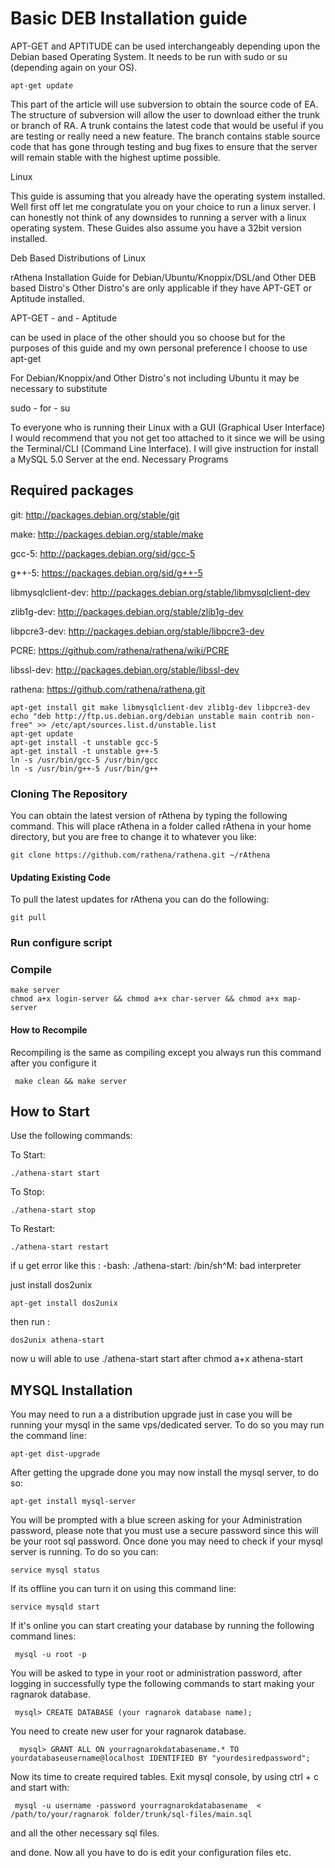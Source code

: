 Basic DEB Installation guide
============================

APT-GET and APTITUDE can be used interchangeably depending upon the Debian based Operating System. It needs to be run with sudo or su (depending again on your OS).

`apt-get update`

This part of the article will use subversion to obtain the source code of EA. The structure of subversion will allow the user to download either the trunk or branch of RA. A trunk contains the latest code that would be useful if you are testing or really need a new feature. The branch contains stable source code that has gone through testing and bug fixes to ensure that the server will remain stable with the highest uptime possible.

Linux

This guide is assuming that you already have the operating system installed. Well first off let me congratulate you on your choice to run a linux server. I can honestly not think of any downsides to running a server with a linux operating system. These Guides also assume you have a 32bit version installed.

Deb Based Distributions of Linux

rAthena Installation Guide for Debian/Ubuntu/Knoppix/DSL/and Other DEB based Distro's Other Distro's are only applicable if they have APT-GET or Aptitude installed.

APT-GET - and - Aptitude

can be used in place of the other should you so choose but for the purposes of this guide and my own personal preference I choose to use apt-get

For Debian/Knoppix/and Other Distro's not including Ubuntu it may be necessary to substitute

sudo - for - su

To everyone who is running their Linux with a GUI (Graphical User Interface) I would recommend that you not get too attached to it since we will be using the Terminal/CLI (Command Line Interface). I will give instruction for install a MySQL 5.0 Server at the end. Necessary Programs

Required packages
-----------------

  git: http://packages.debian.org/stable/git

  make: http://packages.debian.org/stable/make

  gcc-5: http://packages.debian.org/sid/gcc-5

  g++-5: https://packages.debian.org/sid/g++-5

  libmysqlclient-dev: http://packages.debian.org/stable/libmysqlclient-dev

  zlib1g-dev: http://packages.debian.org/stable/zlib1g-dev

  libpcre3-dev: http://packages.debian.org/stable/libpcre3-dev

  PCRE: https://github.com/rathena/rathena/wiki/PCRE

  libssl-dev: http://packages.debian.org/stable/libssl-dev

  rathena: https://github.com/rathena/rathena.git


```
apt-get install git make libmysqlclient-dev zlib1g-dev libpcre3-dev
echo "deb http://ftp.us.debian.org/debian unstable main contrib non-free" >> /etc/apt/sources.list.d/unstable.list
apt-get update
apt-get install -t unstable gcc-5
apt-get install -t unstable g++-5
ln -s /usr/bin/gcc-5 /usr/bin/gcc
ln -s /usr/bin/g++-5 /usr/bin/g++
```


### Cloning The Repository

You can obtain the latest version of rAthena by typing the following command. This will place rAthena in a folder called rAthena in your home directory, but you are free to change it to whatever you like:

`git clone https://github.com/rathena/rathena.git ~/rAthena`

#### Updating Existing Code

To pull the latest updates for rAthena you can do the following:

`git pull`

### Run configure script

### Compile

```
make server
chmod a+x login-server && chmod a+x char-server && chmod a+x map-server
```

#### How to Recompile

Recompiling is the same as compiling except you always run this command after you configure it

` make clean && make server`

How to Start
------------

Use the following commands:

To Start:

    ./athena-start start

To Stop:

    ./athena-start stop

To Restart:

    ./athena-start restart

if u get error like this : -bash: ./athena-start: /bin/sh^M: bad interpreter

just install dos2unix

    apt-get install dos2unix

then run :

    dos2unix athena-start 

now u will able to use ./athena-start start after chmod a+x athena-start

MYSQL Installation
------------------

You may need to run a a distribution upgrade just in case you will be running your mysql in the same vps/dedicated server. To do so you may run the command line:

    apt-get dist-upgrade

After getting the upgrade done you may now install the mysql server, to do so:

    apt-get install mysql-server

You will be prompted with a blue screen asking for your Administration password, please note that you must use a secure password since this will be your root sql password. Once done you may need to check if your mysql server is running. To do so you can:

    service mysql status

If its offline you can turn it on using this command line:

    service mysqld start

If it's online you can start creating your database by running the following command lines:

     mysql -u root -p

You will be asked to type in your root or administration password, after logging in successfully type the following commands to start making your ragnarok database.

     mysql> CREATE DATABASE (your ragnarok database name);

You need to create new user for your ragnarok database.

      mysql> GRANT ALL ON yourragnarokdatabasename.* TO yourdatabaseusername@localhost IDENTIFIED BY "yourdesiredpassword";

Now its time to create required tables. Exit mysql console, by using ctrl + c and start with:

     mysql -u username -password yourragnarokdatabasename  < /path/to/your/ragnarok folder/trunk/sql-files/main.sql 

and all the other necessary sql files.

and done. Now all you have to do is edit your configuration files etc.